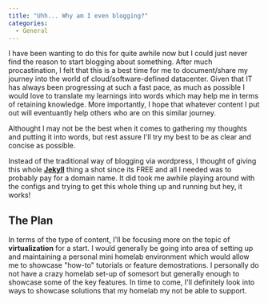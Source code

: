```yaml
---
title: "Uhh... Why am I even blogging?"
categories: 
  - General
---
```


I have been wanting to do this for quite awhile now but I could just never find the reason to start blogging about something. After much procastination, I felt that this is a best time for me to document/share my journey into the world of cloud/software-defined datacenter. Given that IT has always been progressing at such a fast pace, as much as possible I would love to translate my learnings into words which may help me in terms of retaining knowledge. More importantly, I hope that whatever content I put out will eventuantly help others who are on this similar journey.

Althought I may not be the best when it comes to gathering my thoughts and putting it into words, but rest assure I'll try my best to be as clear and concise as possible. 

Instead of the traditional way of blogging via wordpress, I thought of giving this whole **[Jekyll](https://jekyllrb.com/)** thing a shot since its FREE and all I needed was to probably pay for a domain name. It did took me awhile playing around with the configs and trying to get this whole thing up and running but hey, it works!

## The Plan
In terms of the type of content, I'll be focusing more on the topic of **virtualization** for a start. I would generally be going into area of setting up and maintaining a personal mini homelab environment which would allow me to showcase "how-to" tutorials or feature demostrations. I personally do not have a crazy homelab set-up of somesort but generally enough to showcase some of the key features. In time to come, I'll definitely look into ways to showcase solutions that my homelab my not be able to support.